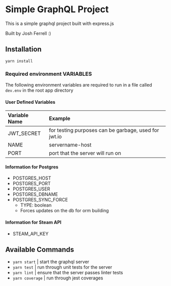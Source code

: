 # Simple GraphQL Project

This is a simple graphql project built with express.js

Built by Josh Ferrell :)

## Installation

```
yarn install
```

### Required environment VARIABLES
The following environment variables are required to run in a file called `dev.env` in the root app directory

#### User Defined Variables
| Variable Name | Example                                              |
|:--------------|:-----------------------------------------------------|
| JWT_SECRET    | for testing purposes can be garbage, used for jwt.io |
| NAME          | servername-host                                      |
| PORT          | port that the server will run on                     |

#### Information for Postgres
* POSTGRES_HOST
* POSTGRES_PORT
* POSTGRES_USER
* POSTGRES_DBNAME
* POSTGRES_SYNC_FORCE
    * TYPE: boolean
    * Forces updates on the db for orm building

#### Information for Steam API
* STEAM_API_KEY

## Available Commands

* `yarn start` | start the graphql server
* `yarn test` | run through unit tests for the server
* `yarn lint` | ensure that the server passes linter tests
* `yarn coverage` | run through jest coverages
